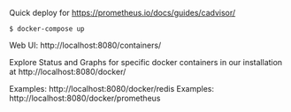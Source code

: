 Quick deploy for https://prometheus.io/docs/guides/cadvisor/

`$ docker-compose up`

Web UI: http://localhost:8080/containers/

Explore Status and Graphs for specific docker containers in our installation at http://localhost:8080/docker/<container>

Examples: http://localhost:8080/docker/redis
Examples: http://localhost:8080/docker/prometheus
